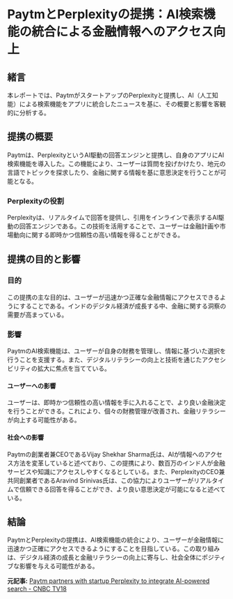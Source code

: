 # PaytmとPerplexityの提携：AI検索機能の統合による金融情報へのアクセス向上

## 緒言

本レポートでは、PaytmがスタートアップのPerplexityと提携し、AI（人工知能）による検索機能をアプリに統合したニュースを基に、その概要と影響を客観的に分析する。

## 提携の概要

Paytmは、PerplexityというAI駆動の回答エンジンと提携し、自身のアプリにAI検索機能を導入した。この機能により、ユーザーは質問を投げかけたり、地元の言語でトピックを探求したり、金融に関する情報を基に意思決定を行うことが可能となる。

### Perplexityの役割

Perplexityは、リアルタイムで回答を提供し、引用をインラインで表示するAI駆動の回答エンジンである。この技術を活用することで、ユーザーは金融計画や市場動向に関する即時かつ信頼性の高い情報を得ることができる。

## 提携の目的と影響

### 目的

この提携の主な目的は、ユーザーが迅速かつ正確な金融情報にアクセスできるようにすることである。インドのデジタル経済が成長する中、金融に関する洞察の需要が高まっている。

### 影響

PaytmのAI検索機能は、ユーザーが自身の財務を管理し、情報に基づいた選択を行うことを支援する。また、デジタルリテラシーの向上と技術を通じたアクセシビリティの拡大に焦点を当てている。

#### ユーザーへの影響

ユーザーは、即時かつ信頼性の高い情報を手に入れることで、より良い金融決定を行うことができる。これにより、個々の財務管理が改善され、金融リテラシーが向上する可能性がある。

#### 社会への影響

Paytmの創業者兼CEOであるVijay Shekhar Sharma氏は、AIが情報へのアクセス方法を変革していると述べており、この提携により、数百万のインド人が金融サービスや知識にアクセスしやすくなるとしている。また、PerplexityのCEO兼共同創業者であるAravind Srinivas氏は、この協力によりユーザーがリアルタイムで信頼できる回答を得ることができ、より良い意思決定が可能になると述べている。

## 結論

PaytmとPerplexityの提携は、AI検索機能の統合により、ユーザーが金融情報に迅速かつ正確にアクセスできるようにすることを目指している。この取り組みは、デジタル経済の成長と金融リテラシーの向上に寄与し、社会全体にポジティブな影響を与える可能性がある。

**元記事:** [Paytm partners with startup Perplexity to integrate AI-powered search - CNBC TV18](https://www.cnbctv18.com/technology/paytm-partners-perplexity-to-integrate-ai-powered-search-financial-literacy-19565463.htm)